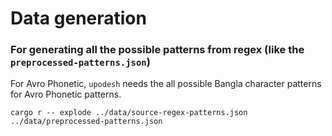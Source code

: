 # Data generation

### For generating all the possible patterns from regex (like the `preprocessed-patterns.json`)
For Avro Phonetic, `upodesh` needs the all possible Bangla character patterns for Avro Phonetic patterns.

```
cargo r -- explode ../data/source-regex-patterns.json ../data/preprocessed-patterns.json
```
